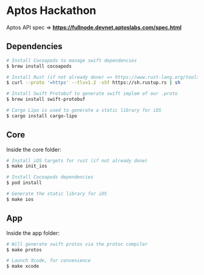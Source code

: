 # Aptos Hackathon

Aptos API spec => **https://fullnode.devnet.aptoslabs.com/spec.html**

## Dependencies

```bash
# Install Cocoapods to manage swift dependencies
$ brew install cocoapods

# Install Rust (if not already done) => https://www.rust-lang.org/tools/install
$ curl --proto '=https' --tlsv1.2 -sSf https://sh.rustup.rs | sh

# Install Swift Protobuf to generate swift implem of our .proto
$ brew install swift-protobuf

# Cargo Lipo is used to generate a static library for iOS
$ cargo install cargo-lipo
```

## Core

Inside the core folder:

```bash
# Install iOS targets for rust (if not already done)
$ make init_ios

# Install Cocoapods dependencies
$ pod install

# Generate the static library for iOS
$ make ios
```

## App

Inside the app folder:

```bash
# Will generate swift protos via the protoc compiler
$ make protos

# Launch Xcode, for convenience
$ make xcode
```
